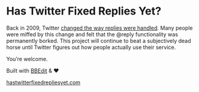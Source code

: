 # Has Twitter Fixed Replies Yet?

Back in 2009, Twitter [changed the way replies were handled](https://blog.twitter.com/official/en_us/a/2009/the-replies-kerfuffle.html). Many people were miffed by this change and felt that the @reply functionality was permanently borked. This project will continue to beat a subjectively dead horse until Twitter figures out how people actually use their service.

You’re welcome.

Built with [BBEdit](https://www.barebones.com/products/bbedit/) & ♥

[hastwitterfixedrepliesyet.com](https://hastwitterfixedrepliesyet.com/)
